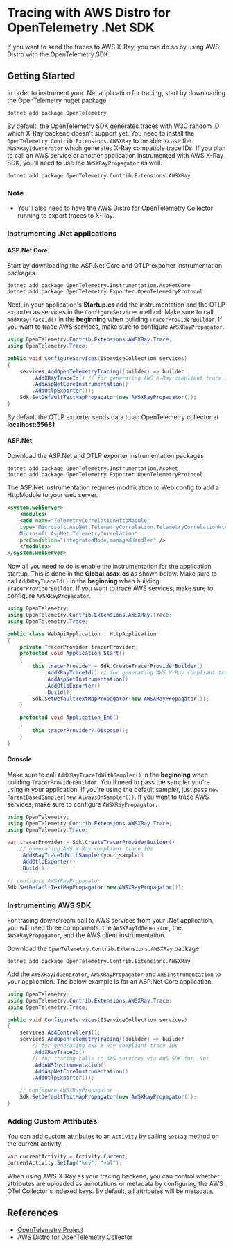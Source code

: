 # Tracing with AWS Distro for OpenTelemetry .Net SDK

If you want to send the traces to AWS X-Ray, you can do so
by using AWS Distro with the OpenTelemetry SDK.

## Getting Started

In order to instrument your .Net application for tracing,
start by downloading the OpenTelemetry nuget package

```shell
dotnet add package OpenTelemetry
```

By default, the OpenTelemetry SDK generates traces with
W3C random ID which X-Ray backend doesn't support yet.
You need to install the `OpenTelemetry.Contrib.Extensions.AWSXRay`
to be able to use the `AWSXRayIdGenerator` which generates X-Ray
compatible trace IDs. If you plan to call an AWS service or
another application instrumented with AWS X-Ray SDK, you'll
need to use the `AWSXRayPropagator` as well.

```shell
dotnet add package OpenTelemetry.Contrib.Extensions.AWSXRay
```

### Note

* You'll also need to have the AWS Distro for OpenTelemetry
Collector running to export traces to X-Ray.

### Instrumenting .Net applications

#### ASP.Net Core

Start by downloading the ASP.Net Core and OTLP exporter instrumentation
packages

```shell
dotnet add package OpenTelemetry.Instrumentation.AspNetCore
dotnet add package OpenTelemetry.Exporter.OpenTelemetryProtocol
```

Next, in your application's **Startup.cs** add the instrumentation
and the OTLP exporter as services in the `ConfigureServices` method.
Make sure to call `AddXRayTraceId()` in the **beginning** when
building `TracerProviderBuilder`. If you want to trace AWS services,
make sure to configure `AWSXRayPropagator`.

```csharp
using OpenTelemetry.Contrib.Extensions.AWSXRay.Trace;
using OpenTelemetry.Trace;

public void ConfigureServices(IServiceCollection services)
{
    services.AddOpenTelemetryTracing((builder) => builder
        .AddXRayTraceId() // for generating AWS X-Ray compliant trace IDs
        .AddAspNetCoreInstrumentation()
        .AddOtlpExporter());
    Sdk.SetDefaultTextMapPropagator(new AWSXRayPropagator());
}
```

By default the OTLP exporter sends data to an OpenTelemetry
collector at **localhost:55681**

#### ASP.Net

Download the ASP.Net and OTLP exporter instrumentation packages

```shell
dotnet add package OpenTelemetry.Instrumentation.AspNet
dotnet add package OpenTelemetry.Exporter.OpenTelemetryProtocol
```

The ASP.Net instrumentation requires modification to Web.config to add
a HttpModule to your web server.

```xml
<system.webServer>
    <modules>
    <add name="TelemetryCorrelationHttpModule"
    type="Microsoft.AspNet.TelemetryCorrelation.TelemetryCorrelationHttpModule,
    Microsoft.AspNet.TelemetryCorrelation"
    preCondition="integratedMode,managedHandler" />
    </modules>
</system.webServer>
```

Now all you need to do is enable the instrumentation for the application startup.
This is done in the **Global.asax.cs** as shown below. Make sure to call
`AddXRayTraceId()` in the **beginning** when building `TracerProviderBuilder`.
If you want to trace AWS services, make sure to configure `AWSXRayPropagator`.

```csharp
using OpenTelemetry;
using OpenTelemetry.Contrib.Extensions.AWSXRay.Trace;
using OpenTelemetry.Trace;

public class WebApiApplication : HttpApplication
{
    private TracerProvider tracerProvider;
    protected void Application_Start()
    {
        this.tracerProvider = Sdk.CreateTracerProviderBuilder()
            .AddXRayTraceId() // for generating AWS X-Ray compliant trace IDs
            .AddAspNetInstrumentation()
            .AddOtlpExporter()
            .Build();
        Sdk.SetDefaultTextMapPropagator(new AWSXRayPropagator());
    }

    protected void Application_End()
    {
        this.tracerProvider?.Dispose();
    }
}
```

#### Console

Make sure to call `AddXRayTraceIdWithSampler()` in the **beginning**
when building `TracerProviderBuilder`. You'll need to pass the sampler
you're using in your application. If you're using the default sampler,
just pass `new ParentBasedSampler(new AlwaysOnSampler())`.
If you want to trace AWS services, make sure to configure `AWSXRayPropagator`.

```csharp
using OpenTelemetry;
using OpenTelemetry.Contrib.Extensions.AWSXRay.Trace;
using OpenTelemetry.Trace;

var tracerProvider = Sdk.CreateTracerProviderBuilder()
    // generating AWS X-Ray compliant trace IDs
    .AddXRayTraceIdWithSampler(your_sampler)
    .AddOtlpExporter()
    .Build();

// configure AWSXRayPropagator
Sdk.SetDefaultTextMapPropagator(new AWSXRayPropagator());
```

### Instrumenting AWS SDK

For tracing downstream call to AWS services from your .Net application,
you will need three components: the `AWSXRayIdGenerator`,
the `AWSXRayPropagator`, and the AWS client instrumentation.

Download the `OpenTelemetry.Contrib.Extensions.AWSXRay` package:

```shell
dotnet add package OpenTelemetry.Contrib.Extensions.AWSXRay
```

Add the `AWSXRayIdGenerator`, `AWSXRayPropagator` and `AWSInstrumentation`
to your application. The below example is for an ASP.Net Core application.

```csharp
using OpenTelemetry;
using OpenTelemetry.Contrib.Extensions.AWSXRay.Trace;
using OpenTelemetry.Trace;

public void ConfigureServices(IServiceCollection services)
{
    services.AddControllers();
    services.AddOpenTelemetryTracing((builder) => builder
        // for generating AWS X-Ray compliant trace IDs
        .AddXRayTraceId()
        // for tracing calls to AWS services via AWS SDK for .Net
        .AddAWSInstrumentation()
        .AddAspNetCoreInstrumentation()
        .AddOtlpExporter());

    // configure AWSXRayPropagator
    Sdk.SetDefaultTextMapPropagator(new AWSXRayPropagator());
}
```

### Adding Custom Attributes

You can add custom attributes to an `Activity` by calling
`SetTag` method on the current activity.

```csharp
var currentActivity = Activity.Current;
currentActivity.SetTag("key", "val");
```

When using AWS X-Ray as your tracing backend, you can control whether
attributes are uploaded as annotations or metadata by configuring the
AWS OTel Collector's indexed keys.
By default, all attributes will be metadata.

## References

* [OpenTelemetry Project](https://opentelemetry.io/)
* [AWS Distro for OpenTelemetry Collector](https://github.com/open-telemetry/opentelemetry-collector-contrib/tree/master/exporter/awsxrayexporter)